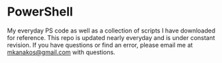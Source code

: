 # PowerShell
My everyday PS code as well as a collection of scripts I have downloaded for reference. This repo is updated nearly everyday and is under constant revision. If you have questions or find an error, please email me at mkanakos@gmail.com with questions. 
